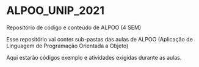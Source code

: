 # ALPOO_UNIP_2021
Repositório de código e conteúdo de ALPOO (4 SEM)

Esse repositório vai conter sub-pastas das aulas de ALPOO (Aplicação de Linguagem de Programação Orientada a Objeto)

Aqui estarão códigos exemplo e atividades exigidas durante as aulas.
